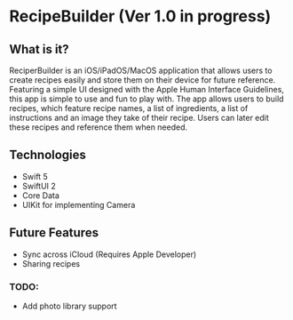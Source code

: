 # RecipeBuilder (Ver 1.0 in progress)
## What is it?

ReciperBuilder is an iOS/iPadOS/MacOS application that allows users to create recipes easily and store them on their device for future reference. Featuring a simple UI designed with the Apple Human Interface Guidelines, this app is simple to use and fun to play with. The app allows users to build recipes, which feature recipe names, a list of ingredients, a list of instructions and an image they take of their recipe. Users can later edit these recipes and reference them when needed.

## Technologies

- Swift 5
- SwiftUI 2
- Core Data
- UIKit for implementing Camera

## Future Features

- Sync across iCloud (Requires Apple Developer)
- Sharing recipes

### TODO:

- Add photo library support
